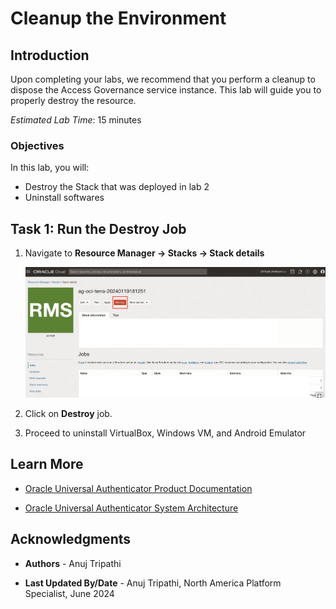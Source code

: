# Cleanup the Environment

## Introduction

Upon completing your labs, we recommend that you perform a cleanup to dispose the Access Governance service instance. This lab will guide you to properly destroy the resource.

*Estimated Lab Time*: 15 minutes

### Objectives

In this lab, you will:

* Destroy the Stack that was deployed in lab 2
* Uninstall softwares

## Task 1: Run the Destroy Job

1. Navigate to **Resource Manager -> Stacks -> Stack details**

    ![Open OCI console](images/destroy-job.png)

2. Click on **Destroy** job.

3. Proceed to uninstall VirtualBox, Windows VM, and Android Emulator

## Learn More

* [Oracle Universal Authenticator Product Documentation](https://docs.oracle.com/en/middleware/idm/universal-authenticator/)

* [Oracle Universal Authenticator System Architecture](https://docs.oracle.com/en/middleware/idm/universal-authenticator/ouaad/system-architecture-and-components.html)

## Acknowledgments

* **Authors** - Anuj Tripathi

* **Last Updated By/Date** - Anuj Tripathi, North America Platform Specialist, June 2024
